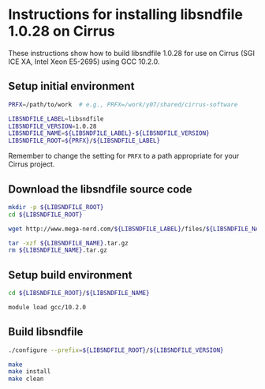 Instructions for installing libsndfile 1.0.28 on Cirrus
=======================================================

These instructions show how to build libsndfile 1.0.28 for use on Cirrus (SGI ICE XA, Intel Xeon E5-2695)
using GCC 10.2.0.


Setup initial environment
-------------------------

```bash
PRFX=/path/to/work  # e.g., PRFX=/work/y07/shared/cirrus-software

LIBSNDFILE_LABEL=libsndfile
LIBSNDFILE_VERSION=1.0.28
LIBSNDFILE_NAME=${LIBSNDFILE_LABEL}-${LIBSNDFILE_VERSION}
LIBSNDFILE_ROOT=${PRFX}/${LIBSNDFILE_LABEL}
```

Remember to change the setting for `PRFX` to a path appropriate for your Cirrus project.


Download the libsndfile source code
-----------------------------------

```bash
mkdir -p ${LIBSNDFILE_ROOT}
cd ${LIBSNDFILE_ROOT}

wget http://www.mega-nerd.com/${LIBSNDFILE_LABEL}/files/${LIBSNDFILE_NAME}.tar.gz

tar -xzf ${LIBSNDFILE_NAME}.tar.gz
rm ${LIBSNDFILE_NAME}.tar.gz
```


Setup build environment
-----------------------

```bash
cd ${LIBSNDFILE_ROOT}/${LIBSNDFILE_NAME}

module load gcc/10.2.0
```


Build libsndfile
----------------

```bash
./configure --prefix=${LIBSNDFILE_ROOT}/${LIBSNDFILE_VERSION}

make
make install
make clean
```
